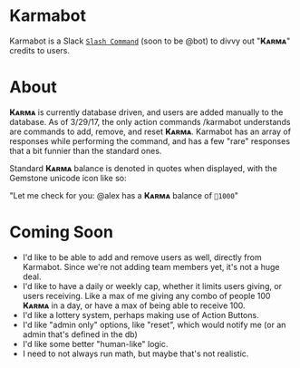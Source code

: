 # Karmabot
Karmabot is a Slack [`Slash Command`](https://api.slack.com/slash-commands) (soon to be @bot) to divvy out "**Ҝᴀʀᴍᴀ**" credits to users.

# About
**Ҝᴀʀᴍᴀ** is currently database driven, and users are added manually to the database. As of 3/29/17, the only action commands /karmabot understands are commands to add, remove, and reset **Ҝᴀʀᴍᴀ**. Karmabot has an array of responses while performing the command, and has a few "rare" responses that a bit funnier than the standard ones.

Standard **Ҝᴀʀᴍᴀ** balance is denoted in quotes when displayed, with the Gemstone unicode icon like so:

"Let me check for you: @alex has a **Ҝᴀʀᴍᴀ** balance of `💎1000`"

# Coming Soon
- I'd like to be able to add and remove users as well, directly from Karmabot. Since we're not adding team members yet, it's not a huge deal.
- I'd like to have a daily or weekly cap, whether it limits users giving, or users receiving. Like a max of me giving any combo of people 100 **Ҝᴀʀᴍᴀ** in a day, or have a max of being able to receive 100.
- I'd like a lottery system, perhaps making use of Action Buttons.
- I'd like "admin only" options, like "reset", which would notify me (or an admin that's defined in the db)
- I'd like some better "human-like" logic.
- I need to not always run math, but maybe that's not realistic.
